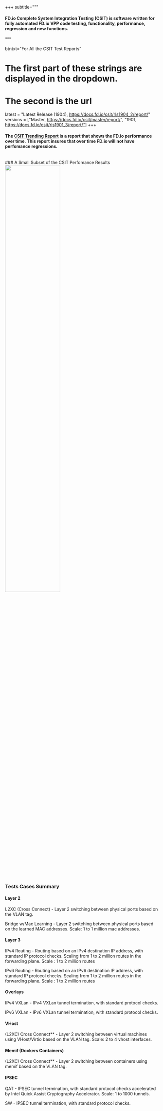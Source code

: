 +++
subtitle="""

#### FD.io Complete System Integration Testing (CSIT) is software written for fully automated FD.io VPP code testing, functionality, performance, regression and new functions.

"""

btntxt="For All the CSIT Test Reports"
# The first part of these strings are displayed in the dropdown.
# The second is the url
latest = "Latest Release (1904), https://docs.fd.io/csit/rls1904_2/report/"
versions = ["Master, https://docs.fd.io/csit/master/report/",
	 "1901, https://docs.fd.io/csit/rls1901_3/report/"]
+++

#### The [CSIT Trending Report](https://docs.fd.io/csit/master/trending) is a report that shows the FD.io performance over time. This report insures that over time FD.io will not have perfomance regressions.

<br>
### A Small Subset of the CSIT Perfomance Results

<img src="/img/performance.png" width=60% >
<br>

### Tests Cases Summary

#### Layer 2
L2XC (Cross Connect) - Layer 2 switching between physical ports based on the VLAN tag.

Bridge w/Mac Learning - Layer 2 switching between physical ports based on the learned MAC addresses. Scale: 1 to 1 million mac addresses. 

#### Layer 3
IPv4 Routing - Routing based on an IPv4 destination IP address, with standard IP protocol checks. Scaling from 1 to 2 million routes in the forwarding plane. Scale : 1 to 2 million routes

IPv6 Routing - Routing based on an IPv6 destination IP address, with standard IP protocol checks. Scaling from 1 to 2 million routes in the forwarding plane. Scale : 1 to 2 million routes

#### Overlays
IPv4 VXLan - IPv4 VXLan tunnel termination, with standard protocol checks.

IPv6 VXLan - IPv6 VXLan tunnel termination, with standard protocol checks.

#### VHost
(L2XC) Cross Connect** - Layer 2 switching between virtual machines using VHost/Virtio based on the VLAN tag. Scale: 2 to 4 vhost interfaces.

#### Memif (Dockers Containers)
(L2XC) Cross Connect** - Layer 2 switching between containers using memif based on the VLAN tag.

#### IPSEC
QAT - IPSEC tunnel termination, with standard protocol checks accelerated by Intel Quick Assist Cryptography Accelerator. Scale: 1 to 1000 tunnels.

SW - IPSEC tunnel termination, with standard protocol checks.
<br>
